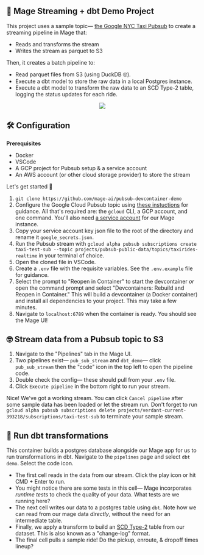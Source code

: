 ## 🎏 Mage Streaming + dbt Demo Project

This project uses a sample topic— [the Google NYC Taxi Pubsub](https://github.com/googlecodelabs/cloud-dataflow-nyc-taxi-tycoon#public-pubsub-data-stream) to create a streaming pipeline in Mage that:

- Reads and transforms the stream
- Writes the stream as parquet to S3

Then, it creates a batch pipeline to:

- Read parquet files from S3 (using DuckDB 🤓).
- Execute a dbt model to store the raw data in a local Postgres instance.
- Execute a dbt model to transform the raw data to an SCD Type-2 table, logging the status updates for each ride.

<p align="center">
<img src="https://github.com/mage-ai/pubsub-devcontainer-demo/assets/59450879/e6605722-ea32-4784-af71-6336e67e00a2"></img>
</p>

## 🛠️ Configuration

**Prerequisites**

- Docker
- VSCode
- A GCP project for Pubsub setup & a service account
- An AWS account (or other cloud storage provider) to store the stream

Let's get started 🎉

1. `git clone https://github.com/mage-ai/pubsub-devcontainer-demo`
2. Configure the Google Cloud Pubsub topic using [these instuctions](https://github.com/googlecodelabs/cloud-dataflow-nyc-taxi-tycoon#public-pubsub-data-stream) for guidance. All that's required are: the `gcloud` CLI, a GCP account, and one command. You'll also need [a service account](https://cloud.google.com/iam/docs/service-accounts-create) for our Mage instance.
3. Copy your service account key json file to the root of the directory and rename it `google_secrets.json`.
4. Run the Pubsub stream with `gcloud alpha pubsub subscriptions create taxi-test-sub --topic projects/pubsub-public-data/topics/taxirides-realtime` in your terminal of choice.
5. Open the cloned file in VSCode.
6. Create a `.env` file with the requisite variables. See the `.env.example` file for guidance.
7. Select the prompt to "Reopen in Container" to start the devcontainer _or_ open the command prompt and select "Devcontainers: Rebuild and Reopen in Container." This will build a devcontainer (a Docker container) and install all dependencies to your project. This may take a few minutes.
8. Navigate to `localhost:6789` when the container is ready. You should see the Mage UI!

## 🤓 Stream data from a Pubsub topic to S3

1. Navigate to the "Pipelines" tab in the Mage UI.
2. Two pipelines exist— `pub_sub_stream` and `dbt_demo`— click `pub_sub_stream` then the "code" icon in the top left to open the pipeline code.
3. Double check the config— these should pull from your `.env` file.
4. Click `Execute pipeline` in the bottom right to run your stream.

Nice! We've got a working stream. You can click `Cancel pipeline` after some sample data has been loaded or let the stream run. Don't forget to run `gcloud alpha pubsub subscriptions delete projects/verdant-current-393218/subscriptions/taxi-test-sub` to terminate your sample stream.

## 🧱 Run dbt transformations

This container builds a postgres database alongside our Mage app for us to run transformations in dbt. Navigate to the `pipelines` page and select `dbt demo`. Select the code icon.

- The first cell reads in the data from our stream. Click the play icon or hit CMD + Enter to run.
- You might notice there are some tests in this cell— Mage incorporates _runtime tests_ to check the quality of your data. What tests are we running here?
- The next cell writes our data to a postgres table using `dbt`. Note how we can read from our mage data _directly_, without the need for an intermediate table.
- Finally, we apply a transform to build an [SCD Type-2](https://en.wikipedia.org/wiki/Slowly_changing_dimension#Type_2:_add_new_row) table from our dataset. This is also known as a "change-log" format.
- The final cell pulls a sample ride! Do the pickup, enroute, & dropoff times lineup?
